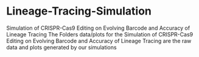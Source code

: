 # Lineage-Tracing-Simulation
Simulation of CRISPR-Cas9 Editing on Evolving Barcode and Accuracy of Lineage Tracing 
The Folders data/plots for the Simulation of CRISPR-Cas9 Editing on Evolving Barcode and Accuracy of Lineage Tracing are the raw data and plots generated by our simulations
